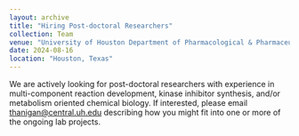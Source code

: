 ```yaml
---
layout: archive
title: "Hiring Post-doctoral Researchers"
collection: Team
venue: "University of Houston Department of Pharmacological & Pharmaceutical Sciences"
date: 2024-08-16
location: "Houston, Texas"
---
```


We are actively looking for post-doctoral researchers with experience in multi-component reaction development, kinase inhibitor synthesis, and/or metabolism oriented chemical biology. If interested, please email thanigan@central.uh.edu describing how you might fit into one or more of the ongoing lab projects.
